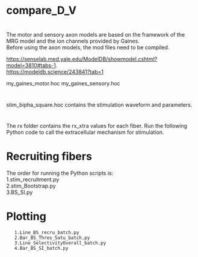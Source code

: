 # compare_D_V

#
The motor and sensory axon models are based on the framework of the MRG model and the ion channels provided by Gaines.  
Before using the axon models, the mod files need to be compiled.  

https://senselab.med.yale.edu/ModelDB/showmodel.cshtml?model=3810#tabs-1.  
https://modeldb.science/243841?tab=1  

my_gaines_motor.hoc
my_gaines_sensory.hoc

#  
stim_bipha_square.hoc contains the stimulation waveform and parameters.  

#  
The rx folder contains the rx_xtra values for each fiber. Run the following Python code to call the extracellular mechanism for stimulation.  

# Recruiting fibers  
The order for running the Python scripts is:  
                      1.stim_recruitment.py  
                      2.stim_Bootstrap.py    
                      3.BS_SI.py      

# Plotting  
       1.Line_BS_recru_batch.py  
       2.Bar_BS_Thres_Satu_batch.py  
       3.Line_SelectivityOverall_batch.py  
       4.Bar_BS_SI_batch.py  
